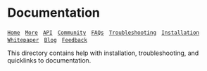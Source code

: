 # Documentation

[`Home`](https://clai-home.mybluemix.net/) &nbsp; [`More`](Overview.md) &nbsp; [`API`](../clai/server/plugins/) &nbsp; [`Community`](http://ibm.biz/clai-slack) &nbsp; [`FAQs`](FAQ.md) &nbsp; [`Troubleshooting`](Troubleshooting.md) &nbsp; [`Installation`](Installation.md) &nbsp; [`Whitepaper`](https://arxiv.org/abs/2002.00762) &nbsp; [`Blog`](https://www.ibm.com/blogs/research/2020/02/bringing-ai-to-the-command-line/) &nbsp; [`Feedback`](http://ibm.biz/clai-survey)

This directory contains help with installation, troubleshooting, and quicklinks to documentation.
